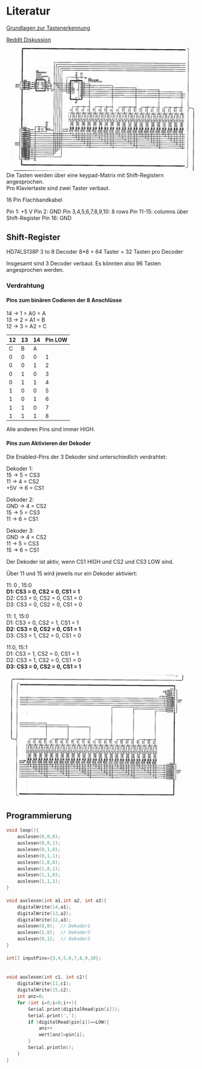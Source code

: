 # Literatur

[Grundlagen zur Tastenerkennung](https://www.instructables.com/Adding-MIDI-to-Old-Home-Organs)  

[Reddit Diskussion](https://www.reddit.com/r/diyelectronics/comments/1mawsv1/using_original_digital_piano_speakers_with_pi)

![alt text](2025-09-14_20-23.png)  
Die Tasten werden über eine keypad-Matrix mit Shift-Registern angesprochen.  
Pro Klaviertaste sind zwei Taster verbaut.  

16 Pin Flachbandkabel

Pin 1: +5 V
Pin 2: GND
Pin 3,4,5,6,7,8,9,10: 8 rows
Pin 11-15: columns über Shift-Register
Pin 16: GND

## Shift-Register
HD74LS138P 
3 to 8 Decoder
8*8 = 64 Taster = 32 Tasten 
pro Decoder

Insgesamt sind 3 Decoder verbaut. Es könnten also 96 Tasten angesprochen werden.

### Verdrahtung
#### Pins zum binären Codieren der 8 Anschlüsse

14 -> 1 = A0 = A   
13 -> 2 = A1 = B  
12 -> 3 = A2 = C  

|12|13|14|Pin LOW|
|---|---|---|---|
|C|B|A|||
|0|0|0|1|
|0|0|1|2|
|0|1|0|3|
|0|1|1|4|
|1|0|0|5|
|1|0|1|6|
|1|1|0|7|
|1|1|1|8|  

Alle anderen Pins sind immer HIGH.

#### Pins zum Aktivieren der Dekoder
Die Enabled-Pins der 3 Dekoder sind unterschiedlich verdrahtet:

Dekoder 1:  
15 -> 5 = CS3      
11 -> 4 = CS2     
+5V -> 6 = CS1  

Dekoder 2:  
GND -> 4 = CS2  
15 -> 5 = CS3     
11 -> 6 = CS1   

Dekoder 3:  
GND -> 4 = CS2  
11  -> 5 = CS3  
15  -> 6 = CS1   

Der Dekoder ist aktiv, wenn CS1 HIGH und CS2 und CS3 LOW sind.

Über 11 und 15 wird jeweils nur ein Dekoder aktiviert:  

11: 0 , 15:0  
**D1: CS3 = 0, CS2 = 0, CS1 = 1**  
D2: CS3 = 0, CS2 = 0, CS1 = 0  
D3: CS3 = 0, CS2 = 0, CS1 = 0  

11: 1, 15:0  
D1: CS3 = 0, CS2 = 1, CS1 = 1  
**D2: CS3 = 0, CS2 = 0, CS1 = 1**  
D3: CS3 = 1, CS2 = 0, CS1 = 0  

11:0, 15:1  
D1: CS3 = 1, CS2 = 0, CS1 = 1  
D2: CS3 = 1, CS2 = 0, CS1 = 0  
**D3: CS3 = 0, CS2 = 0, CS1 = 1**  


![alt text](2025-09-14_20-24.png)

## Programmierung
```C++
void loop(){
    auslesen(0,0,0);
    auslesen(0,0,1);
    auslesen(0,1,0);
    auslesen(0,1,1);
    auslesen(1,0,0);
    auslesen(1,0,1);
    auslesen(1,1,0);
    auslesen(1,1,1);
}

void auslesen(int a1,int a2, int a3){
    digitalWrite(14,a1);
    digitalWrite(13,a2);
    digitalWrite(12,a3);
    auslesen(0,0);  // Dekoder1
    auslesen(1,0);  // Dekoder2
    auslesen(0,1);  // Dekoder3
}

int[] inputPins={3,4,5,6,7,8,9,10};


void auslesen(int c1, int c2){
    digitalWrite(11,c1);
    digitalWrite(15,c2);
    int anz=0;
    for (int i=0;i<8;i++){
        Serial.print(digitalRead(pin[i]));
        Serial.print(',');
        if (digitalRead(pin[i])==LOW){
            anz++
            wert[anz]=pin[i];
        }
        Serial.println();
    }
}
```

